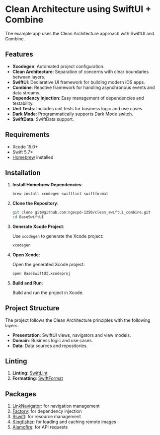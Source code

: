 # Clean Architecture using SwiftUI + Combine

The example app uses the Clean Architecture approach with SwiftUI and Combine.

## Features
- **Xcodegen**: Automated project configuration.
- **Clean Architecture**: Separation of concerns with clear boundaries between layers.
- **SwiftUI**: Declarative UI framework for building modern iOS apps.
- **Combine**: Reactive framework for handling asynchronous events and data streams.
- **Dependency Injection**: Easy management of dependencies and testability.
- **Unit Tests**: Includes unit tests for business logic and use cases.
- **Dark Mode**: Programmatically supports Dark Mode switch.
- **SwiftData**: SwiftData support.

## Requirements

- Xcode 15.0+
- Swift 5.7+
- [Homebrew](https://brew.sh/) installed

## Installation

1. **Install Homebrew Dependencies**:

    ```bash
    brew install xcodegen swiftlint swiftformat
    ```

2. **Clone the Repository**:

    ```bash
    git clone git@github.com:ngocpd-1250/clean_swiftui_combine.git
    cd BaseSwiftUI
    ```

3. **Generate Xcode Project**:

    Use `xcodegen` to generate the Xcode project:

    ```bash
    xcodegen
    ```

4. **Open Xcode**:

    Open the generated Xcode project:

    ```bash
    open BaseSwiftUI.xcodeproj
    ```

5. **Build and Run**:

    Build and run the project in Xcode.

## Project Structure

The project follows the Clean Architecture principles with the following layers:

- **Presentation**: SwiftUI views, navigators and view models.
- **Domain**: Business logic and use cases.
- **Data**: Data sources and repositories.

## Linting

1. **Linting**: [SwiftLint](https://github.com/realm/SwiftLint)
2. **Formatting**: [SwiftFormat](https://github.com/nicklockwood/SwiftFormat)

## Packages

1. [LinkNavigator](https://github.com/interactord/LinkNavigator.git): for navigation management
2. [Factory](https://github.com/hmlongco/Factory.git): for dependency injection
3. [Rswift](https://github.com/mac-cain13/R.swift.git): for resource management
4. [Kingfisher](https://github.com/onevcat/Kingfisher.git): for loading and caching remote images
5. [Alamofire](https://github.com/Alamofire/Alamofire.git): for API requests
